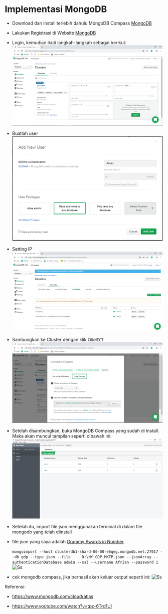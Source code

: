 # Implementasi MongoDB

- Download dan Install terlebih dahulu MongoDB Compass <a href="https://www.mongodb.com/cloud/atlas">MongoDB</a>
- Lakukan Registrasi di Website <a href="https://www.mongodb.com/cloud/atlas">MongoDB</a>
- Login, kemudian ikuti langkah-langkah sebagai berikut:
  ![Ss](https://github.com/afrianmc/BDT2019/blob/master/Tugas_Implementasi_MongoDB/Screenshot/setelah%20login.PNG)

- Buatlah user
  ![Ss](https://github.com/afrianmc/BDT2019/blob/master/Tugas_Implementasi_MongoDB/Screenshot/create%20user.PNG)

- Setting IP
  ![Ss](https://github.com/afrianmc/BDT2019/blob/master/Tugas_Implementasi_MongoDB/Screenshot/ip.PNG)
  
- Sambungkan ke Cluster dengan klik ```CONNECT```
  ![Ss](https://github.com/afrianmc/BDT2019/blob/master/Tugas_Implementasi_MongoDB/Screenshot/connect%20to%20cluster.PNG)

- Setelah disambungkan, buka MongoDB Compass yang sudah di install. Maka akan muncul tampilan seperti dibawah ini:
  ![Ss](https://github.com/afrianmc/BDT2019/blob/master/Tugas_Implementasi_MongoDB/Screenshot/Connect.PNG)
  
- Setelah itu, import file json menggunakan terminal di dalam file mongodb yang telah diinstall

- file json yang saya adalah <a href="https://www.kaggle.com/theriley106/grammyawardsinnumbers">Grammy Awards in Number</a>

  ```mongoimport --host clusterdb1-shard-00-00-e6qeg.mongodb.net:27017 --db gdp --type json --file     D:\NY_GDP_MKTP.json --jsonArray --       authenticationDatabase admin --ssl --username Afrian --password 1```
  ![Ss](https://github.com/afrianmc/BDT2019/blob/master/Tugas_Implementasi_MongoDB/Screenshot/ImportDataset.jpeg)
  
- cek mongodb compass, jika berhasil akan keluar output seperti ini:
  ![Ss](https://github.com/afrianmc/BDT2019/blob/master/Tugas_Implementasi_MongoDB/Screenshot/Cekdataset.jpeg)
  
Referensi:

- https://www.mongodb.com/cloud/atlas

- https://www.youtube.com/watch?v=tpz-6Trd1UI
